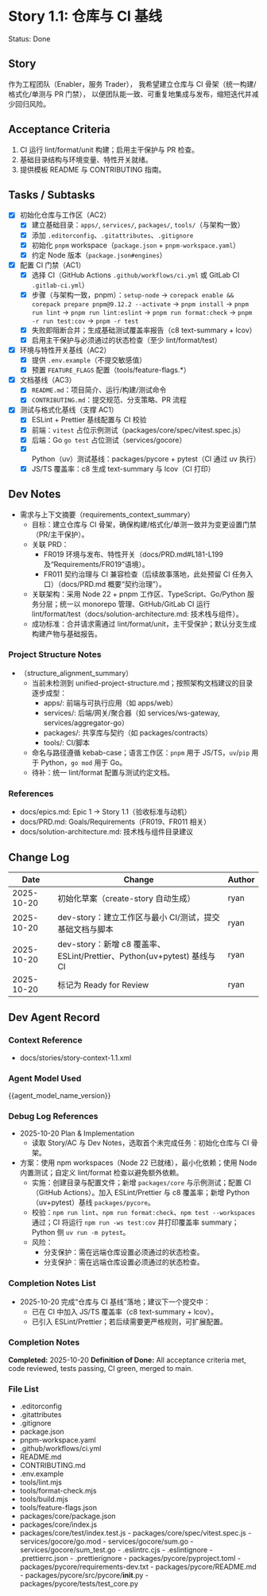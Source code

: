 # Story 1.1: 仓库与 CI 基线

Status: Done

## Story

作为工程团队（Enabler，服务 Trader），
我希望建立仓库与 CI 骨架（统一构建/格式化/单测与 PR 门禁），
以便团队能一致、可重复地集成与发布，缩短迭代并减少回归风险。

## Acceptance Criteria

1. CI 运行 lint/format/unit 构建；启用主干保护与 PR 检查。
2. 基础目录结构与环境变量、特性开关就绪。
3. 提供模板 README 与 CONTRIBUTING 指南。

## Tasks / Subtasks

- [x] 初始化仓库与工作区（AC2）
  - [x] 建立基础目录：`apps/`, `services/`, `packages/`, `tools/`（与架构一致）
  - [x] 添加 `.editorconfig`、`.gitattributes`、`.gitignore`
  - [x] 初始化 `pnpm` workspace（`package.json` + `pnpm-workspace.yaml`）
  - [x] 约定 Node 版本（`package.json#engines`）

- [x] 配置 CI 门禁（AC1）
  - [x] 选择 CI（GitHub Actions `.github/workflows/ci.yml` 或 GitLab CI `.gitlab-ci.yml`）
  - [x] 步骤（与架构一致，pnpm）：`setup-node` → `corepack enable && corepack prepare pnpm@9.12.2 --activate` → `pnpm install` → `pnpm run lint` → `pnpm run lint:eslint` → `pnpm run format:check` → `pnpm -r run test:cov` → `pnpm -r test`
  - [x] 失败即阻断合并；生成基础测试覆盖率报告（c8 text-summary + lcov）
  - [x] 启用主干保护与必须通过的状态检查（至少 lint/format/test）

- [x] 环境与特性开关基线（AC2）
  - [x] 提供 `.env.example`（不提交敏感值）
  - [x] 预置 `FEATURE_FLAGS` 配置（tools/feature-flags.*）

- [x] 文档基线（AC3）
  - [x] `README.md`：项目简介、运行/构建/测试命令
  - [x] `CONTRIBUTING.md`：提交规范、分支策略、PR 流程

- [x] 测试与格式化基线（支撑 AC1）
  - [x] ESLint + Prettier 基线配置与 CI 校验
  - [x] 前端：`vitest` 占位示例测试（packages/core/spec/vitest.spec.js）
  - [x] 后端：Go `go test` 占位测试（services/gocore）
  - [x] Python（uv）测试基线：packages/pycore + pytest（CI 通过 uv 执行）
  - [x] JS/TS 覆盖率：c8 生成 text-summary 与 lcov（CI 打印）

## Dev Notes

- 需求与上下文摘要（requirements_context_summary）
  - 目标：建立仓库与 CI 骨架，确保构建/格式化/单测一致并为变更设置门禁（PR/主干保护）。
  - 关联 PRD：
    - FR019 环境与发布、特性开关（docs/PRD.md#L181-L199 及“Requirements/FR019”语境）。
    - FR011 契约治理与 CI 兼容检查（后续故事落地，此处预留 CI 任务入口）（docs/PRD.md 概要“契约治理”）。
  - 关联架构：采用 Node 22 + pnpm 工作区、TypeScript、Go/Python 服务分层；统一以 monorepo 管理、GitHub/GitLab CI 运行 lint/format/test（docs/solution-architecture.md: 技术栈与组件）。
  - 成功标准：合并请求需通过 lint/format/unit，主干受保护；默认分支生成构建产物与基础报告。

### Project Structure Notes

- （structure_alignment_summary）
  - 当前未检测到 unified-project-structure.md；按照架构文档建议的目录逐步成型：
    - apps/: 前端与可执行应用（如 apps/web）
    - services/: 后端/网关/聚合器（如 services/ws-gateway, services/aggregator-go）
    - packages/: 共享库与契约（如 packages/contracts）
    - tools/: CI/脚本
  - 命名与路径遵循 kebab-case；语言工作区：`pnpm` 用于 JS/TS，`uv`/`pip` 用于 Python，`go mod` 用于 Go。
  - 待补：统一 lint/format 配置与测试约定文档。

### References

- docs/epics.md: Epic 1 → Story 1.1（验收标准与动机）
- docs/PRD.md: Goals/Requirements（FR019、FR011 相关）
- docs/solution-architecture.md: 技术栈与组件目录建议

## Change Log

| Date | Change | Author |
| ---- | ------ | ------ |
| 2025-10-20 | 初始化草案（create-story 自动生成） | ryan |
| 2025-10-20 | dev-story：建立工作区与最小 CI/测试，提交基础文档与脚本 | ryan |
| 2025-10-20 | dev-story：新增 c8 覆盖率、ESLint/Prettier、Python(uv+pytest) 基线与 CI | ryan |
| 2025-10-20 | 标记为 Ready for Review | ryan |

## Dev Agent Record

### Context Reference

<!-- Path(s) to story context XML will be added here by context workflow -->
 - docs/stories/story-context-1.1.xml

### Agent Model Used

{{agent_model_name_version}}

### Debug Log References

- 2025-10-20 Plan & Implementation
  - 读取 Story/AC 与 Dev Notes，选取首个未完成任务：初始化仓库与 CI 骨架。
- 方案：使用 npm workspaces（Node 22 已就绪），最小化依赖；使用 Node 内置测试；自定义 lint/format 检查以避免额外依赖。
  - 实施：创建目录与配置文件；新增 `packages/core` 与示例测试；配置 CI（GitHub Actions）。加入 ESLint/Prettier 与 c8 覆盖率；新增 Python（uv+pytest）基线 `packages/pycore`。
  - 校验：`npm run lint`、`npm run format:check`、`npm test --workspaces` 通过；CI 将运行 `npm run -ws test:cov` 并打印覆盖率 summary；Python 侧 `uv run -m pytest`。
  - 风险：
    - 分支保护：需在远端仓库设置必须通过的状态检查。
    - 分支保护：需在远端仓库设置必须通过的状态检查。

### Completion Notes List

- 2025-10-20 完成“仓库与 CI 基线”落地；建议下一个提交中：
  - 已在 CI 中加入 JS/TS 覆盖率（c8 text-summary + lcov）。
  - 已引入 ESLint/Prettier；若后续需要更严格规则，可扩展配置。

### Completion Notes
**Completed:** 2025-10-20
**Definition of Done:** All acceptance criteria met, code reviewed, tests passing, CI green, merged to main.

### File List

- .editorconfig
- .gitattributes
- .gitignore
- package.json
- pnpm-workspace.yaml
- .github/workflows/ci.yml
- README.md
- CONTRIBUTING.md
- .env.example
- tools/lint.mjs
- tools/format-check.mjs
- tools/build.mjs
- tools/feature-flags.json
- packages/core/package.json
- packages/core/index.js
- packages/core/test/index.test.js
\- packages/core/spec/vitest.spec.js
\- services/gocore/go.mod
\- services/gocore/sum.go
\- services/gocore/sum_test.go
\- .eslintrc.cjs
\- .eslintignore
\- .prettierrc.json
\- .prettierignore
\- packages/pycore/pyproject.toml
\- packages/pycore/requirements-dev.txt
\- packages/pycore/README.md
\- packages/pycore/src/pycore/__init__.py
\- packages/pycore/tests/test_core.py
